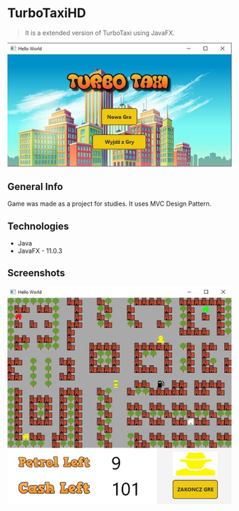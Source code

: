 # TurboTaxiHD
> It is a extended version of TurboTaxi using JavaFX.

![](https://github.com/kabix-dk/TurboTaxiHD/blob/master/images/1.1.jpg)

## General Info
Game was made as a project for studies. It uses MVC Design Pattern.

## Technologies
* Java
* JavaFX - 11.0.3

## Screenshots
![](https://github.com/kabix-dk/TurboTaxiHD/blob/master/images/1.2.jpg)
